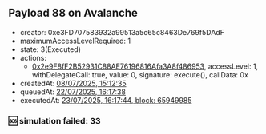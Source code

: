 ## Payload 88 on Avalanche

- creator: 0xe3FD707583932a99513a5c65c8463De769f5DAdF
- maximumAccessLevelRequired: 1
- state: 3(Executed)
- actions:
  - [0x2e9F8fF2B52931C88AE76196816Afa3A8f486953](https://snowscan.xyz/tx/0x2e9F8fF2B52931C88AE76196816Afa3A8f486953), accessLevel: 1, withDelegateCall: true, value: 0, signature: execute(), callData: 0x
- createdAt: [08/07/2025, 15:12:35](https://snowscan.xyz/tx/0xb32c93b0aa752653029275f748634a3c2c0e98290556a33065670171a9c94583)
- queuedAt: [22/07/2025, 16:17:38](https://snowscan.xyz/tx/0xa166aac59cb3087c9727c0ea0ed3b9409412b6c3fc7f11a3ee1068d09ff8709f)
- executedAt: [23/07/2025, 16:17:44, block: 65949985](https://snowscan.xyz/tx/0x2cdf82fc691f6163207fbc57047488c551889f7c713494c633f82c36a0247f01)

### :sos: simulation failed: 33
